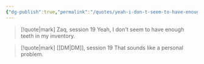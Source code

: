 ```yaml
---
{"dg-publish":true,"permalink":"/quotes/yeah-i-don-t-seem-to-have-enough-teeth-in-my-inventory/"}
---
```




> [!quote|mark] Zaq, session 19
> Yeah, I don't seem to have enough teeth in my inventory.


> [!quote|mark] [[DM\|DM]], session 19
> That sounds like a personal problem.

